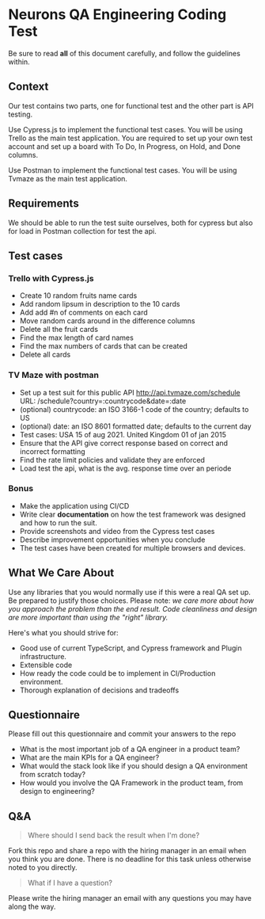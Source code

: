 # Neurons QA Engineering Coding Test
Be sure to read **all** of this document carefully, and follow the guidelines within.

## Context
Our test contains two parts, one for functional test  and the other part is API testing. 

Use Cypress.js to implement the functional test cases. You will be using Trello as the main test application. You are required to set up your own test account and set up a board with To Do, In Progress, on Hold, and Done columns. 

Use Postman to implement the functional test cases. You will be using Tvmaze as the main test application. 

## Requirements
We should be able to run the test suite ourselves, both for cypress but also for load in Postman collection for test the api.


## Test cases 

### Trello with Cypress.js 
- Create 10 random fruits name cards 
- Add random lipsum in description to the 10 cards
- Add add #n of comments on each card 
- Move random cards around in the difference columns 
- Delete all the fruit cards 
- Find the max length of card names
- Find the max numbers of cards that can be created 
- Delete all cards 

### TV Maze with postman 
- Set up a test suit for this public API http://api.tvmaze.com/schedule URL: /schedule?country=:countrycode&date=:date
- (optional) countrycode: an ISO 3166-1 code of the country; defaults to US
- (optional) date: an ISO 8601 formatted date; defaults to the current day
- Test cases: USA 15 of aug 2021. United Kingdom 01 of jan 2015
- Ensure that the API give correct response based on correct and incorrect formatting 
- Find the rate limit policies and validate they are enforced
- Load test the api, what is the avg. response time over an periode 

### Bonus

- Make the application using CI/CD
- Write clear **documentation** on how the test framework was designed and how to run the suit. 
- Provide screenshots and video from the Cypress test cases 
- Describe improvement opportunities when you conclude
- The test cases have been created for multiple browsers and devices. 




## What We Care About
Use any libraries that you would normally use if this were a real QA set up. Be prepared to justify those choices. Please note: _we care more about how you approach the problem than the end result. Code cleanliness and design are more important than using the "right" library._

Here's what you should strive for:

- Good use of current TypeScript, and Cypress framework and Plugin infrastructure. 
- Extensible code
- How ready the code could be to implement in CI/Production environment.
- Thorough explanation of decisions and tradeoffs

## Questionnaire
Please fill out this questionnaire and commit your answers to the repo 
- What is the most important job of a QA engineer in a product team? 
- What are the main KPIs for a QA engineer? 
- What would the stack look like if you should design a QA environment from scratch today? 
- How would you involve the QA Framework in the product team, from design to engineering?


## Q&A

> Where should I send back the result when I'm done?

Fork this repo and share a repo with the hiring manager in an email when you think you are done. There is no deadline for this task unless otherwise noted to you directly.

> What if I have a question?

Please write the hiring manager an email with any questions you may have along the way. 
